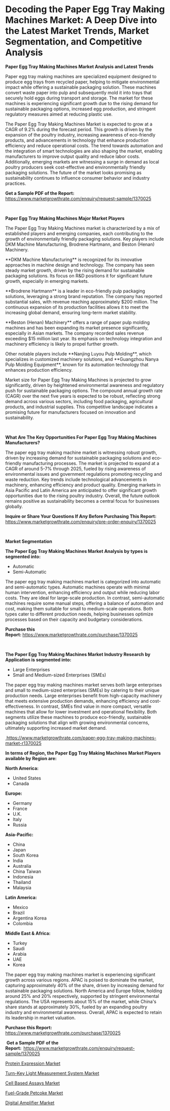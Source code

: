 <p><h1>Decoding the Paper Egg Tray Making Machines Market: A Deep Dive into the Latest Market Trends, Market Segmentation, and Competitive Analysis</h1></p><p><strong>Paper Egg Tray Making Machines Market Analysis and Latest Trends</strong></p>
<p><p>Paper egg tray making machines are specialized equipment designed to produce egg trays from recycled paper, helping to mitigate environmental impact while offering a sustainable packaging solution. These machines convert waste paper into pulp and subsequently mold it into trays that securely hold eggs during transport and storage. The market for these machines is experiencing significant growth due to the rising demand for sustainable packaging options, increased egg production, and stringent regulatory measures aimed at reducing plastic use.</p><p>The Paper Egg Tray Making Machines Market is expected to grow at a CAGR of 9.2% during the forecast period. This growth is driven by the expansion of the poultry industry, increasing awareness of eco-friendly products, and advancements in technology that enhance production efficiency and reduce operational costs. The trend towards automation and the integration of smart technologies are also shaping the market, enabling manufacturers to improve output quality and reduce labor costs. Additionally, emerging markets are witnessing a surge in demand as local poultry producers seek cost-effective and environmentally friendly packaging solutions. The future of the market looks promising as sustainability continues to influence consumer behavior and industry practices.</p></p>
<p><strong>Get a Sample PDF of the Report:&nbsp;</strong> <a href="https://www.marketgrowthrate.com/enquiry/request-sample/1370025">https://www.marketgrowthrate.com/enquiry/request-sample/1370025</a></p>
<p>&nbsp;</p>
<p><strong>Paper Egg Tray Making Machines Major Market Players</strong></p>
<p><p>The Paper Egg Tray Making Machines market is characterized by a mix of established players and emerging companies, each contributing to the growth of environmentally friendly packaging solutions. Key players include DKM Machine Manufacturing, Brodrene Hartmann, and Beston (Henan) Machinery.</p><p>**DKM Machine Manufacturing** is recognized for its innovative approaches in machine design and technology. The company has seen steady market growth, driven by the rising demand for sustainable packaging solutions. Its focus on R&D positions it for significant future growth, especially in emerging markets.</p><p>**Brodrene Hartmann** is a leader in eco-friendly pulp packaging solutions, leveraging a strong brand reputation. The company has reported substantial sales, with revenue reaching approximately $200 million. The continuous expansion of its production facilities allows it to meet the increasing global demand, ensuring long-term market stability.</p><p>**Beston (Henan) Machinery** offers a range of paper pulp molding machines and has been expanding its market presence significantly, especially in Asian markets. The company recorded sales revenue exceeding $15 million last year. Its emphasis on technology integration and machinery efficiency is likely to propel further growth.</p><p>Other notable players include **Nanjing Luyou Pulp Molding**, which specializes in customized machinery solutions, and **Guangzhou Nanya Pulp Molding Equipment**, known for its automation technology that enhances production efficiency. </p><p>Market size for Paper Egg Tray Making Machines is projected to grow significantly, driven by heightened environmental awareness and regulatory push for sustainable packaging options. The compound annual growth rate (CAGR) over the next five years is expected to be robust, reflecting strong demand across various sectors, including food packaging, agricultural products, and industrial supplies. This competitive landscape indicates a promising future for manufacturers focused on innovation and sustainability.</p></p>
<p>&nbsp;</p>
<p><strong>What Are The Key Opportunities For Paper Egg Tray Making Machines Manufacturers?</strong></p>
<p><p>The paper egg tray making machine market is witnessing robust growth, driven by increasing demand for sustainable packaging solutions and eco-friendly manufacturing processes. The market is projected to expand at a CAGR of around 5-7% through 2025, fueled by rising awareness of environmental issues and government regulations promoting recycling and waste reduction. Key trends include technological advancements in machinery, enhancing efficiency and product quality. Emerging markets in Asia Pacific and Latin America are anticipated to offer significant growth opportunities due to the rising poultry industry. Overall, the future outlook remains positive as sustainability becomes a central focus for businesses globally.</p></p>
<p><strong>Inquire or Share Your Questions If Any Before Purchasing This Report:</strong> <a href="https://www.marketgrowthrate.com/enquiry/pre-order-enquiry/1370025">https://www.marketgrowthrate.com/enquiry/pre-order-enquiry/1370025</a></p>
<p>&nbsp;</p>
<p><strong>Market Segmentation</strong></p>
<p><strong>The Paper Egg Tray Making Machines Market Analysis by types is segmented into:</strong></p>
<p><ul><li>Automatic</li><li>Semi-Automatic</li></ul></p>
<p><p>The paper egg tray making machines market is categorized into automatic and semi-automatic types. Automatic machines operate with minimal human intervention, enhancing efficiency and output while reducing labor costs. They are ideal for large-scale production. In contrast, semi-automatic machines require some manual steps, offering a balance of automation and cost, making them suitable for small to medium-scale operations. Both types cater to different production needs, helping businesses optimize processes based on their capacity and budgetary considerations.</p></p>
<p><strong>Purchase this Report:&nbsp;</strong><a href="https://www.marketgrowthrate.com/purchase/1370025">https://www.marketgrowthrate.com/purchase/1370025</a></p>
<p>&nbsp;</p>
<p><strong>The Paper Egg Tray Making Machines Market Industry Research by Application is segmented into:</strong></p>
<p><ul><li>Large Enterprises</li><li>Small and Medium-sized Enterprises (SMEs)</li></ul></p>
<p><p>The paper egg tray making machines market serves both large enterprises and small to medium-sized enterprises (SMEs) by catering to their unique production needs. Large enterprises benefit from high-capacity machinery that meets extensive production demands, enhancing efficiency and cost-effectiveness. In contrast, SMEs find value in more compact, versatile machines that allow for lower investment and operational flexibility. Both segments utilize these machines to produce eco-friendly, sustainable packaging solutions that align with growing environmental concerns, ultimately supporting increased market demand.</p></p>
<p><a href="https://www.marketgrowthrate.com/paper-egg-tray-making-machines-market-r1370025">&nbsp;https://www.marketgrowthrate.com/paper-egg-tray-making-machines-market-r1370025</a></p>
<p><strong>In terms of Region, the Paper Egg Tray Making Machines Market Players available by Region are:</strong></p>
<p>
    <p> <strong> North America: </strong>
        <ul>
            <li>United States</li>
            <li>Canada</li>
        </ul>
        </p> 
    <p> <strong> Europe: </strong>
        <ul>
            <li>Germany</li>
            <li>France</li>
            <li>U.K.</li>
            <li>Italy</li>
            <li>Russia</li>
        </ul>
        </p> 
    <p> <strong> Asia-Pacific: </strong>
        <ul>
            <li>China</li>
            <li>Japan</li>
            <li>South Korea</li>
            <li>India</li>
            <li>Australia</li>
            <li>China Taiwan</li>
            <li>Indonesia</li>
            <li>Thailand</li>
            <li>Malaysia</li>
        </ul>
        </p> 
    <p> <strong> Latin America: </strong>
        <ul>
            <li>Mexico</li>
            <li>Brazil</li>
            <li>Argentina Korea</li>
            <li>Colombia</li>
        </ul>
        </p> 
    <p> <strong> Middle East & Africa: </strong>
        <ul>
            <li>Turkey</li>
            <li>Saudi</li>
            <li>Arabia</li>
            <li>UAE</li>
            <li>Korea</li>
        </ul>
    </p>
    </p>
<p><p>The paper egg tray making machines market is experiencing significant growth across various regions. APAC is poised to dominate the market, capturing approximately 40% of the share, driven by increasing demand for sustainable packaging solutions. North America and Europe follow, holding around 25% and 20% respectively, supported by stringent environmental regulations. The USA represents about 15% of the market, while China's share stands at approximately 30%, fueled by an expanding poultry industry and environmental awareness. Overall, APAC is expected to retain its leadership in market valuation.</p></p>
<p><strong>Purchase this Report: </strong><a href="https://www.marketgrowthrate.com/purchase/1370025">https://www.marketgrowthrate.com/purchase/1370025</a></p>
<p>&nbsp;<strong>Get a Sample PDF of the Report:&nbsp;&nbsp;</strong><a href="https://www.marketgrowthrate.com/enquiry/request-sample/1370025">https://www.marketgrowthrate.com/enquiry/request-sample/1370025</a></p>
<p><strong></strong></p>
<p><p><a href="https://www.linkedin.com/pulse/protein-expression-market-size-share-growth-analysis-type-rgn9f">Protein Expression Market</a></p><p><a href="https://medium.com/@brandieperez34/future-insights-into-the-turn-key-light-measurement-system-market-trends-and-regional-analysis-for-8cc5463c933f?postPublishedType=repub">Turn-Key Light Measurement System Market</a></p><p><a href="https://www.linkedin.com/pulse/global-cell-based-assays-market-analysis-key-trends-future-bfbnf">Cell Based Assays Market</a></p><p><a href="https://issuu.com/reportprime-2/docs/fuel-grade-petcoke-market-size-2030_fb50e196dc434b">Fuel-Grade Petcoke Market</a></p><p><a href="https://medium.com/@brandieperez34/digital-amplifier-industry-analysis-report-its-market-size-growing-with-a-cagr-of-11-8-04a97f753772">Digital Amplifier Market</a></p></p>